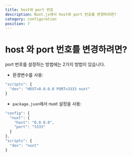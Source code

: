 ```yaml
---
title: host와 port 번호
description: Nuxt.js에서 host와 port 번호를 변경하려면?
category: configuration
position: 7
---
```


# host 와 port 번호를 변경하려면?

port 번호를 설정하는 방법에는 2가지 방법이 있습니다.

- 환경변수를 사용:

```js
"scripts": {
  "dev": "HOST=0.0.0.0 PORT=3333 nuxt"
}
```

- `package.json`에서 nuxt 설정을 사용:

```js
"config": {
  "nuxt": {
    "host": "0.0.0.0",
    "port": "3333"
  }
},
"scripts": {
  "dev": "nuxt"
}
```
